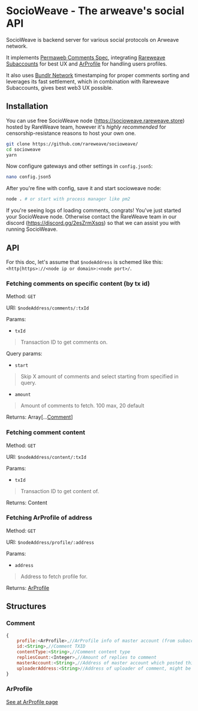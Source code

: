 # SocioWeave - The arweave's social API

SocioWeave is backend server for various social protocols on Arweave network.

It implements [Permaweb Comments Spec](https://specs.g8way.io/?tx=SYCrxZYzhP_L_iwmxS7niejyeJ_XhJtN4EArplCPHGQ), integrating [Rareweave Subaccounts](https://github.com/rareweave/subaccounts) for best UX and [ArProfile](https://github.com/metaweave/arprofile) for handling users profiles.

It also uses [Bundlr Network](https://bundlr.network) timestamping for proper comments sorting and leverages its fast settlement, which in combination with Rareweave Subaccounts, gives best web3 UX possible.

## Installation

You can use free SocioWeave node (<https://socioweave.rareweave.store>) hosted by RareWeave team, however it's *highly recommended* for censorship-resistance reasons to host your own one.  

```sh
git clone https://github.com/rareweave/socioweave/
cd socioweave
yarn
```

Now configure gateways and other settings in `config.json5`:

```sh
nano config.json5
```

After you're fine with config, save it and start socioweave node:

```sh
node . # or start with process manager like pm2
```

If you're seeing logs of loading comments, congrats! You've just started your SocioWeave node. Otherwise contact the RareWeave team in our discord (<https://discord.gg/2esZrmXsqs>) so that we can assist you with running SocioWeave.


## API

For this doc, let's assume that `$nodeAddress` is schemed like this: `<http|https>://<node ip or domain>:<node port>/`.

### Fetching comments on specific content (by tx id)

Method: `GET`

URI: `$nodeAddress/comments/:txId`

Params:

- `txId`
> Transaction ID to get comments on.

Query params:
- `start`
> Skip X amount of comments and select starting from specified in query.
- `amount`
> Amount of comments to fetch. 100 max, 20 default 

Returns: Array[...[Comment](#comment)]

### Fetching comment content

Method: `GET`

URI: `$nodeAddress/content/:txId`

Params:

- `txId`
> Transaction ID to get content of.

Returns: Content

### Fetching ArProfile of address

Method: `GET`

URI: `$nodeAddress/profile/:address`

Params:

- `address`
> Address to fetch profile for.

Returns: [ArProfile](#arprofile)


## Structures

### Comment

```js
{
    profile:<ArProfile>,//ArProfile info of master account (from subaccounts) 
    id:<String>,//Comment TXID
    contentType:<String>,//Comment content type
    repliesCount:<Integer>,//Amount of replies to comment
    masterAccount:<String>,//Address of master account which posted this comment
    uploaderAddress:<String>//Address of uploader of comment, might be subaccount
}
```

### ArProfile

[See at ArProfile page](https://arprofile.g8way.io/) 